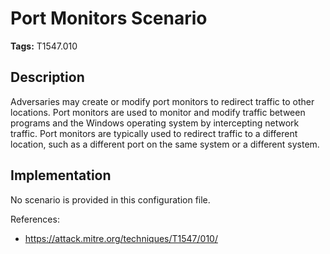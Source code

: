 # Port Monitors Scenario

**Tags:** T1547.010

## Description

Adversaries may create or modify port monitors to redirect traffic to other locations. Port monitors are used to monitor and modify traffic between programs and the Windows operating system by intercepting network traffic. Port monitors are typically used to redirect traffic to a different location, such as a different port on the same system or a different system.

## Implementation

No scenario is provided in this configuration file.

References:

- https://attack.mitre.org/techniques/T1547/010/
